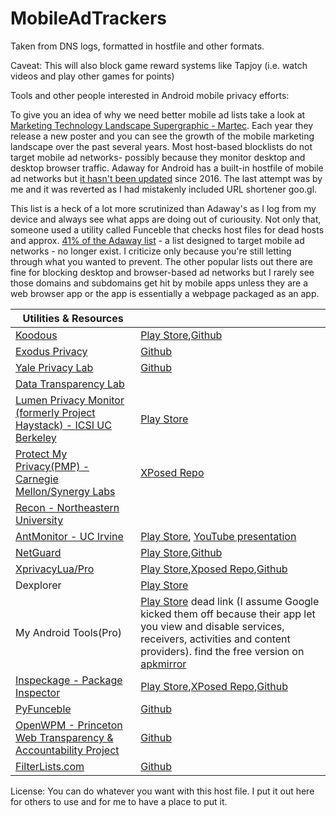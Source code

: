 # MobileAdTrackers
Taken from DNS logs, formatted in hostfile and other formats.

Caveat: This will also block game reward systems like Tapjoy (i.e. watch videos and play other games for points)

Tools and other people interested in Android mobile privacy efforts:

To give you an idea of why we need better mobile ad lists take a look at [Marketing Technology Landscape Supergraphic - Martec](https://chiefmartec.com/2018/04/marketing-technology-landscape-supergraphic-2018/).  Each year they release a new poster and you can see the growth of the mobile marketing landscape over the past several years.  Most host-based blocklists do not target mobile ad networks- possibly because they monitor desktop and desktop browser traffic.  Adaway for Android has a built-in hostfile of mobile ad networks but [it hasn't been updated](https://github.com/AdAway/adaway.github.io/commits/master/hosts.txt) since 2016.  The last attempt was by me and it was reverted as I had mistakenly included URL shortener goo.gl.

This list is a heck of a lot more scrutinized than Adaway's as I log from my device and always see what apps are doing out of curiousity.  Not only that, someone used a utility called Funceble that checks host files for dead hosts and approx. [41% of the Adaway list](https://github.com/AdAway/adaway.github.io/pull/8) - a list designed to target mobile ad networks - no longer exist.  I criticize only because you're still letting through what you wanted to prevent.  The other popular lists out there are fine for blocking desktop and browser-based ad networks but I rarely see those domains and subdomains get hit by mobile apps unless they are a web browser app or the app is essentially a webpage packaged as an app.


|Utilities & Resources||
|---|---|
|[Koodous](https://koodous.com/apks)|[Play Store](https://play.google.com/store/apps/details?id=com.koodous.android),[Github](https://github.com/Koodous)|
|[Exodus Privacy](https://exodus-privacy.eu.org/)|[Github](https://github.com/Exodus-Privacy)|
|[Yale Privacy Lab](https://privacylab.yale.edu)|[Github](https://github.com/YalePrivacyLab)|
|[Data Transparency Lab](http://datatransparencylab.org)||
|[Lumen Privacy Monitor (formerly Project Haystack) - ICSI UC Berkeley](https://www.haystack.mobi/)|[Play Store](https://play.google.com/store/apps/details?id=edu.berkeley.icsi.haystack)|
|[Protect My Privacy(PMP) - Carnegie Mellon/Synergy Labs](http://www.android.protectmyprivacy.org)|[XPosed Repo](http://repo.xposed.info/module/org.synergylabs.pmpandroid)|
|[Recon - Northeastern University](https://recon.meddle.mobi)|
|[AntMonitor - UC Irvine](http://antmonitor.calit2.uci.edu)|[Play Store](https://play.google.com/store/apps/details?id=edu.uci.calit2.anteatermo), [YouTube presentation](https://www.youtube.com/watch?v=fymI9uM7TFo)|
|[NetGuard](https://www.netguard.me/)|[Play Store](https://play.google.com/store/apps/details?id=eu.faircode.netguard),[Github](https://github.com/M66B/NetGuard)|
|[XprivacyLua/Pro](https://lua.xprivacy.eu/)|[Play Store](https://play.google.com/store/apps/details?id=eu.faircode.xlua.pro),[Xposed Repo](http://repo.xposed.info/module/eu.faircode.xlua),[Github](https://github.com/M66B/XPrivacyLua)|
|Dexplorer|[Play Store](https://play.google.com/store/apps/details?id=com.dexplorer)|
|My Android Tools(Pro)|[Play Store](https://play.google.com/store/apps/details?id=cn.wq.myandroidtoolspro) dead link (I assume Google kicked them off because their app let you view and disable services, receivers, activities and content providers). find the free version on [apkmirror](https://www.apkmirror.com/apk/wangqi/my-android-tools/)|
|[Inspeckage - Package Inspector](http://ac-pm.github.io/Inspeckage/)|[Play Store](https://play.google.com/store/apps/details?id=mobi.acpm.inspeckage),[XPosed Repo](http://repo.xposed.info/module/mobi.acpm.inspeckage),[Github](https://github.com/ac-pm/Inspeckage)|
|[PyFunceble](https://funilrys.github.io/PyFunceble/)|[Github](https://github.com/funilrys/PyFunceble)|
|[OpenWPM - Princeton Web Transparency & Accountability Project](https://webtap.princeton.edu)|[Github](https://github.com/citp/OpenWPM)|
|[FilterLists.com](https://filterlists.com)|[Github](https://github.com/collinbarrett/FilterLists)|

License: You can do whatever you want with this host file.  I put it out here for others to use and for me to have a place to put it.
